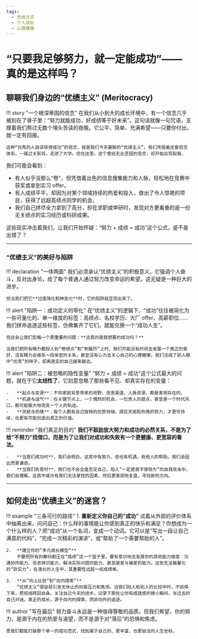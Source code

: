 ```yaml
---
tags:
  - 思维方式
  - 个人成长
  - 心理健康
---
```


# “只要我足够努力，就一定能成功”——真的是这样吗？
## 聊聊我们身边的“优绩主义” (Meritocracy)

!!! story "一个根深蒂固的信念"
    在我们从小到大的成长环境中，有一个信念几乎被刻在了骨子里：“努力就能成功，好成绩等于好未来”。这句话就像一句咒语，支撑着我们熬过无数个埋头苦读的夜晚。它公平、简单、充满希望——只要你付出，就一定有回报。

    这种“优秀的人就该获得成功”的信念，就是我们今天要聊的“优绩主义”。我们凭借着这套信念体系，一路过关斩将，走进了大学。但在这里，这个曾经无比坚固的信念，却开始出现裂痕。

我们可能会看到：

-   有人似乎没那么“卷”，但凭借着出色的信息搜集能力和人脉，轻松地在竞赛中获奖或拿到实习 offer。
-   有人成绩平平，却因为对某个领域持续的热爱和投入，做出了令人惊艳的项目，获得了远超高绩点同学的机会。
-   我们自己拼尽全力拿到了高分，却在求职或申研时，发现对方更看重的是一份无关绩点的实习经历或科研成果。

这些现实冲击着我们，让我们开始怀疑：“努力 + 成绩 = 成功”这个公式，是不是出错了？

---

### “优绩主义”的美好与陷阱

!!! declaration "一体两面"
    我们必须承认“优绩主义”的积极意义。它强调个人奋斗，反对出身论，给了每个普通人通过努力改变命运的希望。这无疑是一种巨大的进步。

    但当我们把它**过度简化和神圣化**时，它的陷阱就显现出来了。

!!! alert "陷阱一：成功定义的窄化"
    在“优绩主义”的逻辑下，“成功”往往被简化为一些可量化的、单一维度的标签：高绩点、名校学历、大厂 offer、高薪职位……我们拼命追逐这些标签，仿佛集齐了它们，就能兑换一个“成功人生”。

    但这会让我们忽略一个更重要的问题：**这真的是我想要的成功吗？**

    当我们把所有精力都投入到“卷绩点”和“刷履历”上时，我们可能没有时间去发展一个真正的爱好，没有精力去维系一段亲密的关系，甚至没有心力去关心自己的心理健康。我们活成了别人眼中“优秀”的样子，却离真实的自己越来越远。

!!! alert "陷阱二：被忽略的隐性变量"
    “努力 + 成绩 = 成功”这个公式最大的问题，就在于它**太线性了**，它刻意忽略了那些看不见、却真实存在的变量：

    -   **起点与资源**：不同家庭背景带来的视野、信息渠道、人脉资源，都是客观存在的。
    -   **机遇与运气**：在关键节点上，一个偶然的机会，一位贵人的提点，甚至是一个时代风口，都可能极大地改变一个人的轨迹。
    -   **天赋与热情**：每个人都有自己独特的优势领域。顺应天赋和热情的努力，才更可持续，也更有可能创造出真正的价值。

!!! reminder "我们真正的目的"
    **我们不鼓励放大努力和成功的必然关系，不是为了给“不努力”找借口，而是为了让我们对成功和失败有一个更健康、更宽容的看法。**

    -   **当我们成功时**，我们会明白，这其中有努力，但也有机遇、有他人的帮助。我们会因此而更谦逊。
    -   **当我们失意时**，我们也不会全盘否定自己，陷入“一定是我不够努力”的自我攻击中。我们会理解，这其中或许有我们无法掌控的因素，然后更客观地复盘，寻找新的方向。

---

## 如何走出“优绩主义”的迷宫？

!!! example "三条可行的路径"
    1.  **重新定义你自己的“成功”**
        试着从外部的评价体系中抽离出来，问问自己：什么样的事情能让你感到真正的快乐和满足？你想成为一个什么样的人？把“成功”从一个名词，变成一个动词。它可以是“写出一段让自己满意的代码”，“完成一次精彩的演讲”，或“帮助了一个需要帮助的人”。

    2.  **建立你的“多元成长模型”**
        不要把所有的筹码都压在“成绩”这一个篮子里。要有意识地去发展你的其他能力维度：沟通协作能力、信息辨识能力、解决实际问题的能力、甚至是爱与被爱的能力。这些无法被量化的“软实力”，在漫长的人生中，其重要性远超一纸成绩单。

    3.  **从“向上比较”到“向内探索”**
        “优绩主义”很容易引发无休止的同辈压力和焦虑。当我们陷入和别人的比较中时，不妨停下来，把视线转回自身。关注自己今天的进步，记录下那些让你有成就感的微小瞬间，与过去的自己对话。真正的成长，源于向内的探索，而非向外的追逐。

!!! author "写在最后"
    努力奋斗永远是一种值得尊敬的品质。但我们希望，你的努力，是源于内在的热爱与渴望，而不是源于对“落后”的恐惧和焦虑。

    愿我们都能打破那个单一的成功范式，找到属于自己的、更丰富、也更自洽的人生坐标。
